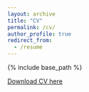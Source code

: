 ```yaml
---
layout: archive
title: "CV"
permalink: /cv/
author_profile: true
redirect_from:
  - /resume
---
```


{% include base_path %}

[Download CV here](https://github.com/user-attachments/files/18263516/Devasmit_Curriculum_Vitae_Final.pdf)
